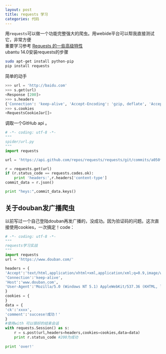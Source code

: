 ```yaml
---
layout: post
title: requests 学习
categories: 代码
---
```

用`requests`可以做一个功能完整强大的爬虫。用webide平台可以帮我直接测试它，非常方便   
重要学习参考 [Requests 的一些高级特性](http://docs.python-requests.org/zh_CN/latest/user/advanced.html#advanced)  
ubantu 14.0安装requests的步骤
```bash
sudo apt-get install python-pip
pip install requests
```
简单的动手
```python
>>> url = 'http://baidu.com'
>>> s.get(url)
<Response [200]>
>>> s.headers
{'Connection': 'keep-alive', 'Accept-Encoding': 'gzip, deflate', 'Accept': '*/*', 'User-Agent': 'python-requests/2.18.4'}
>>> s.cookies
<RequestsCookieJar[]>
```
调取一个GitHub api 。
```python
# -*- coding: utf-8 -*-
"""
spider/url.py
"""
import requests

url = 'https://api.github.com/repos/requests/requests/git/commits/a050faf084662f3a352dd1a941f2c7c9f886d4ad'

r = requests.get(url)
if (r.status_code == requests.codes.ok):
    print 'headers:',r.headers['content-type']
commit_data = r.json()

print "heys:",commit_data.keys()
```
## 关于douban发广播爬虫
以前写过一个自己登陆douban再发广播的，没成功。因为验证码的问题。这次直接使用cookies，一次搞定！code：
```python
# -*- coding: utf-8 -*-
"""
requests学习实战
"""
import requests
url = 'https://www.douban.com/'

headers = {
'Accept':'text/html,application/xhtml+xml,application/xml;q=0.9,image/webp,*/*;q=0.8',
'Connection':'keep-alive',
'Host':'www.douban.com',
'User-Agent':'Mozilla/5.0 (Windows NT 5.1) AppleWebKit/537.36 (KHTML, like Gecko) Chrome/55.0.2883.87 Safari/537.36',
}
cookies = {
}
data = {
'ck':'xxxx',
'comment':'succese!成功！'
}
#使用with 可以很好的结束会话
with requests.Session() as s:
    r = s.post(url,headers=headers,cookies=cookies,data=data)
    print r.status_code #200为成功
    
print 'over!'
```